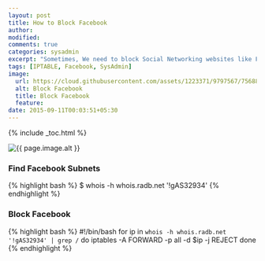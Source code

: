 ```yaml
---
layout: post
title: How to Block Facebook
author:
modified:
comments: true
categories: sysadmin
excerpt: "Sometimes, We need to block Social Networking websites like Facebook to deal with slow internet."
tags: [IPTABLE, Facebook, SysAdmin]
image:
  url: https://cloud.githubusercontent.com/assets/1223371/9797567/756886b6-5819-11e5-9a1f-d652b4237eec.png
  alt: Block Facebook
  title: Block Facebook
  feature:
date: 2015-09-11T00:03:51+05:30
---
```


{% include _toc.html %}

<img src="{{ page.image.url }}" alt="{{ page.image.alt }}" title="{{ page.image.title }}">

### Find Facebook Subnets

{% highlight bash %}
$ whois -h whois.radb.net '!gAS32934'
{% endhighlight %}

### Block Facebook

{% highlight bash %}
#!/bin/bash
for ip in `whois -h whois.radb.net '!gAS32934' | grep /`
do
  iptables -A FORWARD -p all -d $ip -j REJECT
done
{% endhighlight %}
